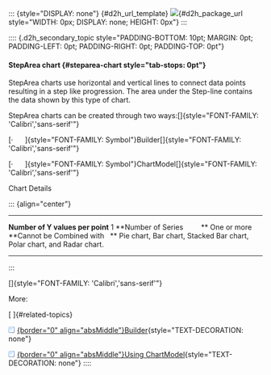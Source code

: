 ::: {style="DISPLAY: none"}
[](ms-xhelp:///?Id=d2h_url_template){#d2h_url_template} ![](!package_url!){#d2h_package_url style="WIDTH: 0px; DISPLAY: none; HEIGHT: 0px"}
:::

:::: {.d2h_secondary_topic style="PADDING-BOTTOM: 10pt; MARGIN: 0pt; PADDING-LEFT: 0pt; PADDING-RIGHT: 0pt; PADDING-TOP: 0pt"}
#### StepArea chart {#steparea-chart style="tab-stops: 0pt"}

StepArea charts use horizontal and vertical lines to connect data points resulting in a step like progression. The area under the Step-line contains the data shown by this type of chart.

StepArea charts can be created through two ways:[]{style="FONT-FAMILY: 'Calibri','sans-serif'"}

[·      ]{style="FONT-FAMILY: Symbol"}Builder[]{style="FONT-FAMILY: 'Calibri','sans-serif'"}

[·      ]{style="FONT-FAMILY: Symbol"}ChartModel[]{style="FONT-FAMILY: 'Calibri','sans-serif'"}

Chart Details

::: {align="center"}
  ---------------------------------- ------------------------------------------------------------------------
  **Number of Y values per point**   1
  **Number of Series         **      One or more
  **Cannot be Combined with   **     Pie chart, Bar chart, Stacked Bar chart, Polar chart, and Radar chart.
  ---------------------------------- ------------------------------------------------------------------------
:::

[]{style="FONT-FAMILY: 'Calibri','sans-serif'"} 

More:

[ ]{#related-topics}

[![](button.gif){border="0" align="absMiddle"}Builder](ms-xhelp:///?Id=550a678d-db2b-4e93-ae64-4e023a782084){style="TEXT-DECORATION: none"}

[![](button.gif){border="0" align="absMiddle"}Using ChartModel](ms-xhelp:///?Id=5e79101c-4abb-402f-b302-9bbb93faae9a){style="TEXT-DECORATION: none"}
::::

